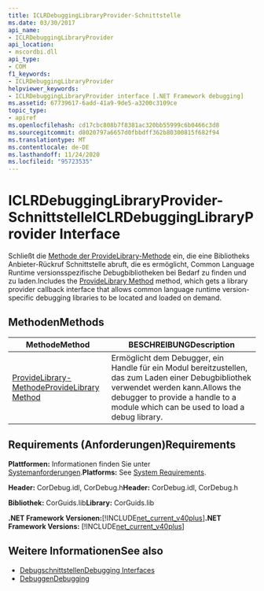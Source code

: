 ```yaml
---
title: ICLRDebuggingLibraryProvider-Schnittstelle
ms.date: 03/30/2017
api_name:
- ICLRDebuggingLibraryProvider
api_location:
- mscordbi.dll
api_type:
- COM
f1_keywords:
- ICLRDebuggingLibraryProvider
helpviewer_keywords:
- ICLRDebuggingLibraryProvider interface [.NET Framework debugging]
ms.assetid: 67739617-6add-41a9-9de5-a3200c3109ce
topic_type:
- apiref
ms.openlocfilehash: cd17cbc808b7f8381ac320bb55999c6b0466c3d8
ms.sourcegitcommit: d8020797a6657d0fbbdff362b80300815f682f94
ms.translationtype: MT
ms.contentlocale: de-DE
ms.lasthandoff: 11/24/2020
ms.locfileid: "95723535"
---
```

# <a name="iclrdebugginglibraryprovider-interface"></a><span data-ttu-id="394c2-102">ICLRDebuggingLibraryProvider-Schnittstelle</span><span class="sxs-lookup"><span data-stu-id="394c2-102">ICLRDebuggingLibraryProvider Interface</span></span>

<span data-ttu-id="394c2-103">Schließt die [Methode der ProvideLibrary-Methode](iclrdebugginglibraryprovider-providelibrary-method.md) ein, die eine Bibliotheks Anbieter-Rückruf Schnittstelle abruft, die es ermöglicht, Common Language Runtime versionsspezifische Debugbibliotheken bei Bedarf zu finden und zu laden.</span><span class="sxs-lookup"><span data-stu-id="394c2-103">Includes the [ProvideLibrary Method](iclrdebugginglibraryprovider-providelibrary-method.md) method, which gets a library provider callback interface that allows common language runtime version-specific debugging libraries to be located and loaded on demand.</span></span>  
  
## <a name="methods"></a><span data-ttu-id="394c2-104">Methoden</span><span class="sxs-lookup"><span data-stu-id="394c2-104">Methods</span></span>  
  
|<span data-ttu-id="394c2-105">Methode</span><span class="sxs-lookup"><span data-stu-id="394c2-105">Method</span></span>|<span data-ttu-id="394c2-106">BESCHREIBUNG</span><span class="sxs-lookup"><span data-stu-id="394c2-106">Description</span></span>|  
|------------|-----------------|  
|[<span data-ttu-id="394c2-107">ProvideLibrary-Methode</span><span class="sxs-lookup"><span data-stu-id="394c2-107">ProvideLibrary Method</span></span>](iclrdebugginglibraryprovider-providelibrary-method.md)|<span data-ttu-id="394c2-108">Ermöglicht dem Debugger, ein Handle für ein Modul bereitzustellen, das zum Laden einer Debugbibliothek verwendet werden kann.</span><span class="sxs-lookup"><span data-stu-id="394c2-108">Allows the debugger to provide a handle to a module which can be used to load a debug library.</span></span>|  
  
## <a name="requirements"></a><span data-ttu-id="394c2-109">Requirements (Anforderungen)</span><span class="sxs-lookup"><span data-stu-id="394c2-109">Requirements</span></span>  

 <span data-ttu-id="394c2-110">**Plattformen:** Informationen finden Sie unter [Systemanforderungen](../../get-started/system-requirements.md).</span><span class="sxs-lookup"><span data-stu-id="394c2-110">**Platforms:** See [System Requirements](../../get-started/system-requirements.md).</span></span>  
  
 <span data-ttu-id="394c2-111">**Header:** CorDebug.idl, CorDebug.h</span><span class="sxs-lookup"><span data-stu-id="394c2-111">**Header:** CorDebug.idl, CorDebug.h</span></span>  
  
 <span data-ttu-id="394c2-112">**Bibliothek:** CorGuids.lib</span><span class="sxs-lookup"><span data-stu-id="394c2-112">**Library:** CorGuids.lib</span></span>  
  
 <span data-ttu-id="394c2-113">**.NET Framework Versionen:**[!INCLUDE[net_current_v40plus](../../../../includes/net-current-v40plus-md.md)]</span><span class="sxs-lookup"><span data-stu-id="394c2-113">**.NET Framework Versions:** [!INCLUDE[net_current_v40plus](../../../../includes/net-current-v40plus-md.md)]</span></span>  
  
## <a name="see-also"></a><span data-ttu-id="394c2-114">Weitere Informationen</span><span class="sxs-lookup"><span data-stu-id="394c2-114">See also</span></span>

- [<span data-ttu-id="394c2-115">Debugschnittstellen</span><span class="sxs-lookup"><span data-stu-id="394c2-115">Debugging Interfaces</span></span>](debugging-interfaces.md)
- [<span data-ttu-id="394c2-116">Debuggen</span><span class="sxs-lookup"><span data-stu-id="394c2-116">Debugging</span></span>](index.md)
